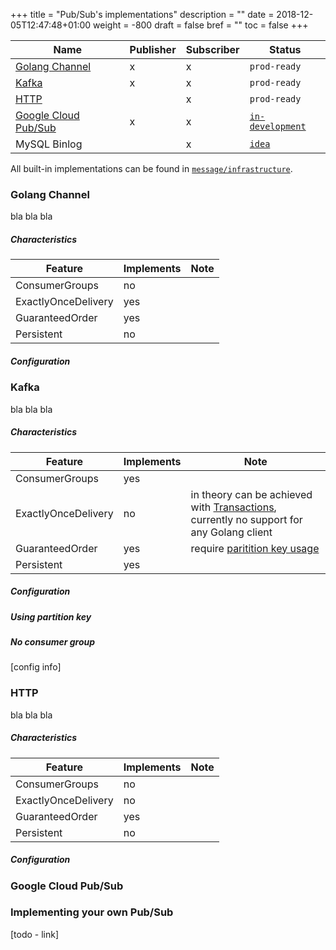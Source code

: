 +++
title = "Pub/Sub's implementations"
description = ""
date = 2018-12-05T12:47:48+01:00
weight = -800
draft = false
bref = ""
toc = false
+++

| Name | Publisher | Subscriber | Status |
|------|-----------|------------|--------|
|  [Golang Channel](#golang-channel) | x | x | `prod-ready` |
|  [Kafka](#kafka) | x | x | `prod-ready` |
|  [HTTP](#http)  |   | x | `prod-ready` |
|  [Google Cloud Pub/Sub](#google-cloud-pub-sub)  | x | x | [`in-development`](https://github.com/ThreeDotsLabs/watermill/pull/10) |
|  MySQL Binlog  |  | x | [`idea`](https://github.com/ThreeDotsLabs/watermill/issues/5) |

All built-in implementations can be found in [`message/infrastructure`](https://github.com/ThreeDotsLabs/watermill/tree/master/message/infrastructure).

### Golang Channel

bla bla bla

##### Characteristics

| Feature | Implements | Note |
| ------- | ---------- | ---- |
| ConsumerGroups | no | |
| ExactlyOnceDelivery | yes |  |
| GuaranteedOrder | yes |  |
| Persistent | no| |


##### Configuration

### Kafka

bla bla bla

##### Characteristics

| Feature | Implements | Note |
| ------- | ---------- | ---- |
| ConsumerGroups | yes | |
| ExactlyOnceDelivery | no | in theory can be achieved with [Transactions](https://www.confluent.io/blog/transactions-apache-kafka/), currently no support for any Golang client  |
| GuaranteedOrder | yes | require [paritition key usage](#using-partition-key)  |
| Persistent | yes| |

##### Configuration

##### Using partition key

##### No consumer group

[config info]

### HTTP

bla bla bla

##### Characteristics

| Feature | Implements | Note |
| ------- | ---------- | ---- |
| ConsumerGroups | no | |
| ExactlyOnceDelivery | no |  |
| GuaranteedOrder | yes |  |
| Persistent | no| |

##### Configuration

### Google Cloud Pub/Sub

### Implementing your own Pub/Sub

[todo - link]